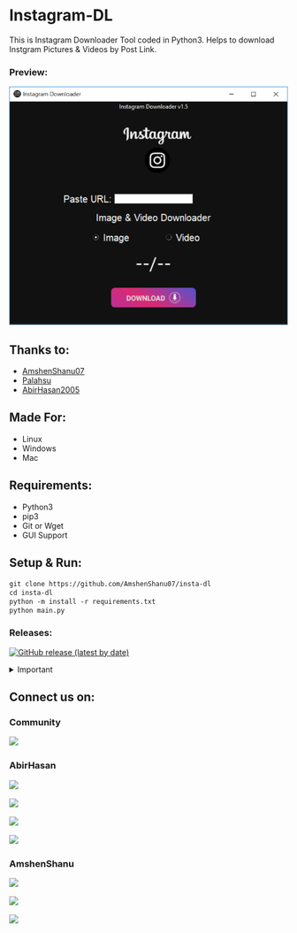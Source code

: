 # Instagram-DL
This is Instagram Downloader Tool coded in Python3. Helps to download Instgram Pictures & Videos by Post Link.

### Preview:
![Screenshot](script/img/screenshot.png)

## Thanks to:
- [AmshenShanu07](https://github.com/AmshenShanu07)
- [Palahsu](https://github.com/palahsu)
- [AbirHasan2005](https://github.com/AbirHasan2005)

## Made For:
- Linux
- Windows
- Mac

## Requirements:
- Python3
- pip3
- Git or Wget
- GUI Support

## Setup & Run:
```
git clone https://github.com/AmshenShanu07/insta-dl
cd insta-dl
python -m install -r requirements.txt
python main.py
```

### Releases:
[![GitHub release (latest by date)](https://img.shields.io/github/v/release/AbirHasan2005/instagram-dl?logo=github)](https://github.com/AbirHasan2005/instagram-dl/releases)

<details>
  <summary>Important</summary>
  
#### ![GitHub top language](https://img.shields.io/github/languages/top/AbirHasan2005/instagram-dl?logo=python)
  
This is in development. Could be buggy. If you get any kind of error please report in [issues](https://github.com/AbirHasan2005/instagram-dl/issues). Also you can report on my [Telegram Group](http://t.me/linux_repo). Also this is available on [SourceForge](https://sourceforge.net/projects/instagram-dl/) as EXE File for Windows.

#### SourceForge:
<a href="https://sourceforge.net/projects/instagram-dl/"><img alt="SourceForge" src="https://img.shields.io/sourceforge/dt/instagram-dl?color=blue&label=SourceForge&logo=sourceforge"></a>

</details>

## Connect us on:
### Community
<a href="https://t.me/linux_repo"><img src="https://img.shields.io/badge/Telegram-Join%20Telegram%20Group-blue.svg?logo=telegram"></a>

### AbirHasan
<p align="left">
<a href="https://github.com/AbirHasan2005"><img src="https://img.shields.io/badge/GitHub-Follow%20on%20GitHub-inactive.svg?logo=github"></a>
</p>
<p align="left">
<a href="https://twitter.com/AbirHasan2005"><img src="https://img.shields.io/badge/Twitter-Follow%20on%20Twitter-informational.svg?logo=twitter"></a>
</p>
<p align="left">
<a href="https://facebook.com/AbirHasan2005"><img src="https://img.shields.io/badge/Facebook-Follow%20on%20Facebook-blue.svg?logo=facebook"></a>
</p>
<p align="left">
<a href="https://instagram.com/AbirHasan2005"><img src="https://img.shields.io/badge/Instagram-Follow%20on%20Instagram-important.svg?logo=instagram"></a>
  
 ### AmshenShanu
<p align="left">
<a href="https://github.com/AmshenShanu07"><img src="https://img.shields.io/badge/GitHub-Follow%20on%20GitHub-inactive.svg?logo=github"></a>
</p>
<p align="left">
<a href="https://facebook.com/amshen.shanu"><img src="https://img.shields.io/badge/Facebook-Follow%20on%20Facebook-blue.svg?logo=facebook"></a>
</p>
<p align="left">
<a href="https://instagram.com/amshen__shanu"><img src="https://img.shields.io/badge/Instagram-Follow%20on%20Instagram-important.svg?logo=instagram"></a>

